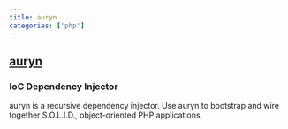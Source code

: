 ```yaml
---
title: auryn
categories: ['php']
---
```

## [auryn](https://github.com/rdlowrey/auryn)

### IoC Dependency Injector


auryn is a recursive dependency injector. Use auryn to bootstrap and wire together
S.O.L.I.D., object-oriented PHP applications.
